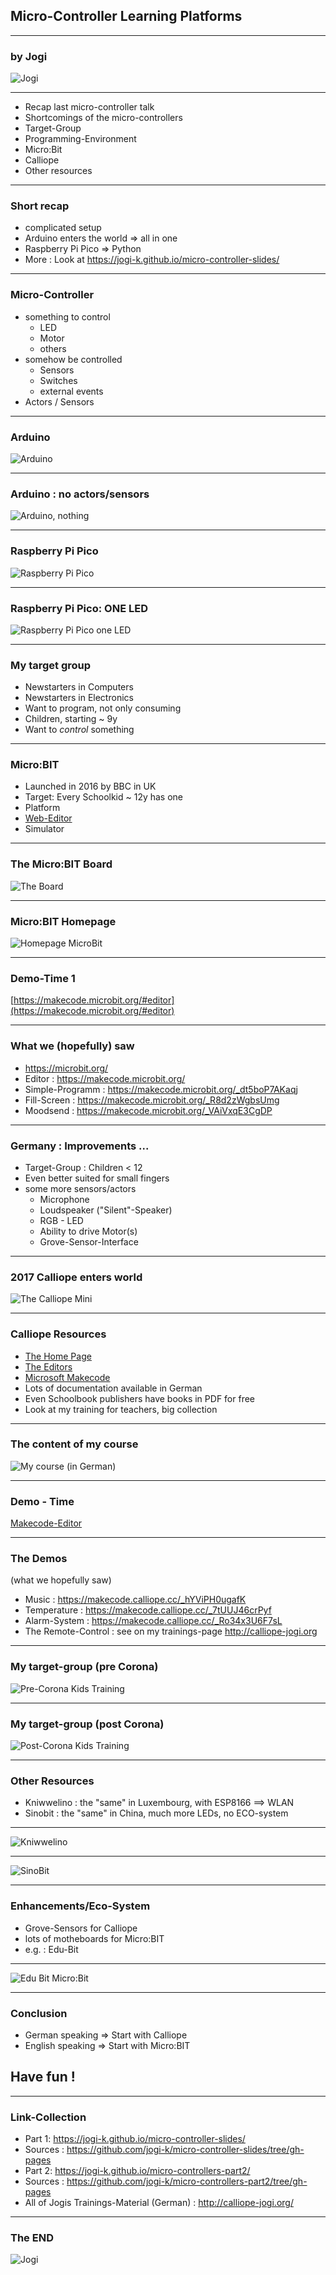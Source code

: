 ## Micro-Controller Learning Platforms


---

### by Jogi 

![Jogi](yogi_bear-head.jpg)

---

* Recap last micro-controller talk
* Shortcomings of the micro-controllers
* Target-Group
* Programming-Environment
* Micro:Bit 
* Calliope 
* Other resources 

---

### Short recap 

* complicated setup
* Arduino enters the world => all in one
* Raspberry Pi Pico => Python
* More : Look at https://jogi-k.github.io/micro-controller-slides/


---

### Micro-Controller 

* something to control 
   * LED
   * Motor
   * others
* somehow be controlled
   * Sensors
   * Switches
   * external events
* Actors / Sensors


---

### Arduino 

![Arduino](pics/arduino_uno.jpg)

---

### Arduino : no actors/sensors

![Arduino, nothing](pics/arduino_uno2.jpg)

---

### Raspberry Pi Pico  

![Raspberry Pi Pico](pics/raspberry_pi_pico.jpg)

---

### Raspberry Pi Pico: ONE LED

![Raspberry Pi Pico one LED](pics/raspberry_pi_pico2.jpg)

---

### My target group 

* Newstarters in Computers
* Newstarters in Electronics
* Want to program, not only consuming
* Children, starting ~ 9y
* Want to _control_ something


---

### Micro:BIT 

* Launched in 2016 by BBC in UK
* Target: Every Schoolkid ~ 12y has one
* Platform
* [Web-Editor](https://makecode.microbit.org/#editor)
* Simulator 

---

### The Micro:BIT Board

![The Board](pics/microbit_1.jpg)


---


### Micro:BIT Homepage

![Homepage MicroBit](pics/microbit_start.png)


---

### Demo-Time 1

[https://makecode.microbit.org/#editor](https://makecode.microbit.org/#editor)


---

### What we (hopefully) saw

* https://microbit.org/
* Editor : https://makecode.microbit.org/
* Simple-Programm : https://makecode.microbit.org/_dt5boP7AKaqj
* Fill-Screen : https://makecode.microbit.org/_R8d2zWgbsUmg
* Moodsend : https://makecode.microbit.org/_VAiVxqE3CgDP


---

### Germany : Improvements ...

* Target-Group : Children < 12
* Even better suited for small fingers
* some more sensors/actors
    * Microphone
    * Loudspeaker ("Silent"-Speaker)
    * RGB - LED
    * Ability to drive Motor(s)
    * Grove-Sensor-Interface


---

### 2017 Calliope enters world



![The Calliope Mini](pics/Calliope_mini.jpg)



---

### Calliope Resources 

* [The Home Page](https://calliope.cc/) 
* [The Editors](https://calliope.cc/programmieren/editoren)
* [Microsoft Makecode](https://makecode.calliope.cc/#editor) 
* Lots of documentation available in German
* Even Schoolbook publishers have books in PDF for free
* Look at my training for teachers, big collection

---

### The content of my course


![My course (in German)](pics/Calliope-Kurs_V3_Herbst_2020.png)

---

### Demo - Time

[Makecode-Editor](https://makecode.calliope.cc/#editor)


---

###  The Demos

(what we hopefully saw)

* Music : https://makecode.calliope.cc/_hYViPH0ugafK
* Temperature : https://makecode.calliope.cc/_7tUUJ46crPyf
* Alarm-System : https://makecode.calliope.cc/_Ro34x3U6F7sL 
* The Remote-Control : see on my trainings-page http://calliope-jogi.org


---

### My target-group (pre Corona)

![Pre-Corona Kids Training](pics/kids2018.jpg)


---

### My target-group (post Corona)

![Post-Corona Kids Training](pics/kids2020.jpg)


---

### Other Resources 

* Kniwwelino : the "same" in Luxembourg, with ESP8166 ==> WLAN
* Sinobit : the "same" in China, much more LEDs, no ECO-system


---


![Kniwwelino](pics/kniwwelino.jpg)

---


![SinoBit](pics/sinobit.jpg)

---

### Enhancements/Eco-System

* Grove-Sensors for Calliope 
* lots of motheboards for Micro:BIT
* e.g. : Edu-Bit

---


![Edu Bit Micro:Bit](pics/edubit.jpg)


---

### Conclusion

* German speaking => Start with Calliope
* English speaking => Start with Micro:BIT

## Have fun !


---


### Link-Collection

* Part 1: https://jogi-k.github.io/micro-controller-slides/
* Sources : https://github.com/jogi-k/micro-controller-slides/tree/gh-pages
* Part 2:  https://jogi-k.github.io/micro-controllers-part2/
* Sources : https://github.com/jogi-k/micro-controllers-part2/tree/gh-pages
* All of Jogis Trainings-Material (German) : http://calliope-jogi.org/

---

### The END 

![Jogi](yogi_bear-head.jpg)

